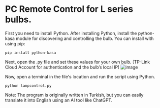 # PC Remote Control for L series bulbs.

First you need to install Python. 
After installing Python, install the python-kasa module for discovering and controlling the bulb.
You can install with using pip:
```
pip install python-kasa
```

Next, open the .py file and set these values for your own bulb. (TP-Link Cloud Account for authentication and the bulb’s local IP)
![image](https://github.com/user-attachments/assets/83799c75-4559-4d02-b472-40853caccb39)

Now, open a terminal in the file's location and run the script using Python.
```
python lampcontrol.py
```

Note: The program is originally written in Turkish, but you can easily translate it into English using an AI tool like ChatGPT.
